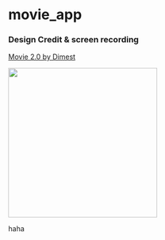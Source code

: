 # movie_app

### Design Credit & screen recording
[Movie 2.0 by Dimest](https://dribbble.com/shots/8257559-Movie-2-0)

<img src="https://raw.githubusercontent.com/watery-desert/assets/main/movie_2_dimest/recording.gif"  width="300"/>

haha